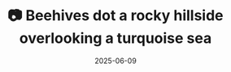 ---
title: '📷 Beehives dot a rocky hillside overlooking a turquoise sea'
date: '2025-06-09'
image: 'https://cdn.diblasio.social/static/photos/2025/20250609_110131.jpg'
thumbnail: 'https://cdn.diblasio.social/static/photos/2025/thumbnails/20250609_110131.jpg'
alt_text: "Beehives dot a rocky hillside overlooking the turquoise sea in Παλαίκαστρο, Crete."
tags:
  - "#Photography"
  - "#Palaikastro"
  - "#Itanos"
  - "#Sitia"
  - "#Lasithi"
  - "#Crete"
  - "#NaturePhotography"
  - "#FujifilmXT4"
  - "#Landscape"
  - "#Mirrorless"
description: ''
created_date: '2025-06-09'
location: "Παλαίκαστρο, Δημοτική Ενότητα Ιτάνου, Δήμος Σητείας, Περιφερειακή Ενότητα Λασιθίου, Περιφέρεια Κρήτης, Αποκεντρωμένη Διοίκηση Κρήτης, Ελλάς"
exif_data: "FUJIFILM X-T4 XF16-55mmF2.8 R LM WR (1/750 | f/5.6 | ISO 160)"
draft: false
---